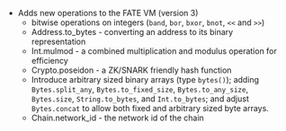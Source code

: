 * Adds new operations to the FATE VM (version 3)
  - bitwise operations on integers (`band`, `bor`, `bxor`, `bnot`, `<<` and `>>`)
  - Address.to\_bytes - converting an address to its binary representation
  - Int.mulmod - a combined multiplication and modulus operation for efficiency
  - Crypto.poseidon - a ZK/SNARK friendly hash function
  - Introduce arbitrary sized binary arrays (type `bytes()`); adding `Bytes.split_any`,
  `Bytes.to_fixed_size`, `Bytes.to_any_size`, `Bytes.size`, `String.to_bytes`,
  and `Int.to_bytes`; and adjust `Bytes.concat` to allow both fixed and arbitrary
  sized byte arrays.
  - Chain.network\_id - the network id of the chain
